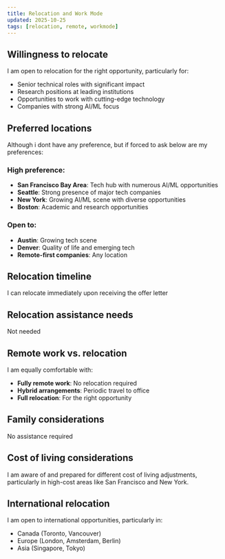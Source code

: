 ```yaml
---
title: Relocation and Work Mode
updated: 2025-10-25
tags: [relocation, remote, workmode]
---
```


## Willingness to relocate

I am open to relocation for the right opportunity, particularly for:
- Senior technical roles with significant impact
- Research positions at leading institutions
- Opportunities to work with cutting-edge technology
- Companies with strong AI/ML focus

## Preferred locations

Although i dont have any preference, but if forced to ask below are my preferences: 

### High preference:
- **San Francisco Bay Area**: Tech hub with numerous AI/ML opportunities
- **Seattle**: Strong presence of major tech companies
- **New York**: Growing AI/ML scene with diverse opportunities
- **Boston**: Academic and research opportunities

### Open to:
- **Austin**: Growing tech scene
- **Denver**: Quality of life and emerging tech
- **Remote-first companies**: Any location

## Relocation timeline

I can relocate immediately upon receiving the offer letter

## Relocation assistance needs

Not needed

## Remote work vs. relocation

I am equally comfortable with:
- **Fully remote work**: No relocation required
- **Hybrid arrangements**: Periodic travel to office
- **Full relocation**: For the right opportunity

## Family considerations

No assistance required

## Cost of living considerations

I am aware of and prepared for different cost of living adjustments, particularly in high-cost areas like San Francisco and New York.

## International relocation

I am open to international opportunities, particularly in:
- Canada (Toronto, Vancouver)
- Europe (London, Amsterdam, Berlin)
- Asia (Singapore, Tokyo)


